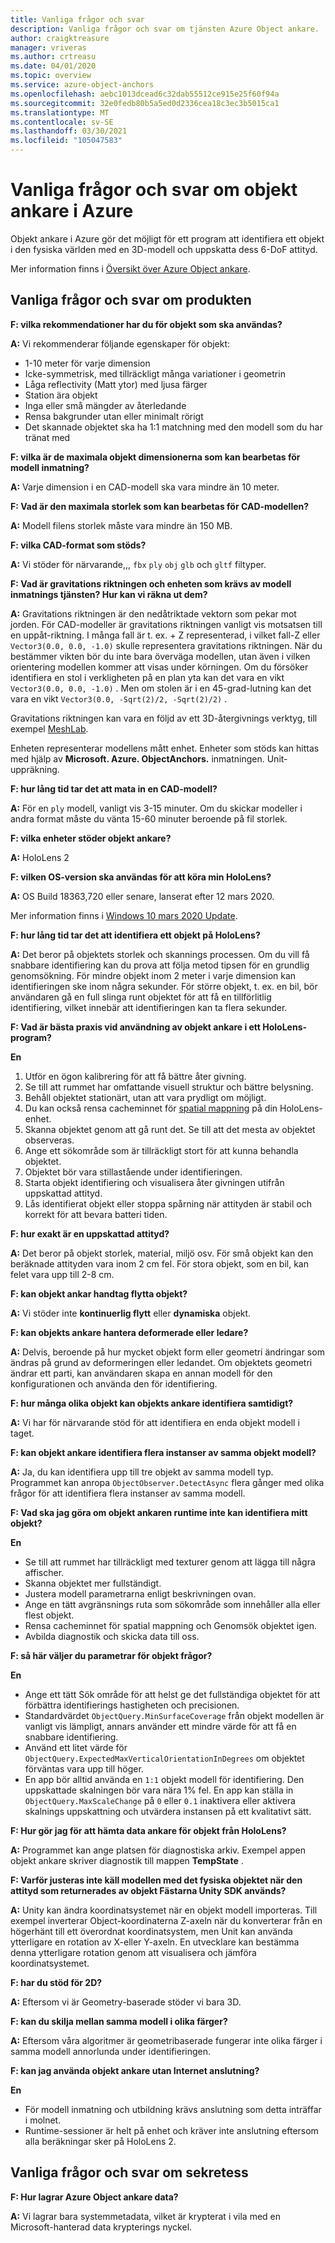 ```yaml
---
title: Vanliga frågor och svar
description: Vanliga frågor och svar om tjänsten Azure Object ankare.
author: craigktreasure
manager: vriveras
ms.author: crtreasu
ms.date: 04/01/2020
ms.topic: overview
ms.service: azure-object-anchors
ms.openlocfilehash: aebc1013dcead6c32dab55512ce915e25f60f94a
ms.sourcegitcommit: 32e0fedb80b5a5ed0d2336cea18c3ec3b5015ca1
ms.translationtype: MT
ms.contentlocale: sv-SE
ms.lasthandoff: 03/30/2021
ms.locfileid: "105047583"
---
```

# <a name="frequently-asked-questions-about-azure-object-anchors"></a>Vanliga frågor och svar om objekt ankare i Azure

Objekt ankare i Azure gör det möjligt för ett program att identifiera ett objekt i den fysiska världen med en 3D-modell och uppskatta dess 6-DoF attityd.

Mer information finns i [Översikt över Azure Object ankare](overview.md).

## <a name="product-faq"></a>Vanliga frågor och svar om produkten
**F: vilka rekommendationer har du för objekt som ska användas?**

**A:** Vi rekommenderar följande egenskaper för objekt:

* 1-10 meter för varje dimension
* Icke-symmetrisk, med tillräckligt många variationer i geometrin
* Låga reflectivity (Matt ytor) med ljusa färger
* Station ära objekt
* Inga eller små mängder av återledande
* Rensa bakgrunder utan eller minimalt rörigt
* Det skannade objektet ska ha 1:1 matchning med den modell som du har tränat med

**F: vilka är de maximala objekt dimensionerna som kan bearbetas för modell inmatning?**

**A:** Varje dimension i en CAD-modell ska vara mindre än 10 meter.

**F: Vad är den maximala storlek som kan bearbetas för CAD-modellen?**

**A:** Modell filens storlek måste vara mindre än 150 MB.

**F: vilka CAD-format som stöds?**

**A:** Vi stöder för närvarande,,, `fbx` `ply` `obj` `glb` och `gltf` filtyper.

**F: Vad är gravitations riktningen och enheten som krävs av modell inmatnings tjänsten? Hur kan vi räkna ut dem?**

**A:** Gravitations riktningen är den nedåtriktade vektorn som pekar mot jorden. För CAD-modeller är gravitations riktningen vanligt vis motsatsen till en uppåt-riktning. I många fall är t. ex. + Z representerad, i vilket fall-Z eller `Vector3(0.0, 0.0, -1.0)` skulle representera gravitations riktningen. När du bestämmer vikten bör du inte bara överväga modellen, utan även i vilken orientering modellen kommer att visas under körningen. Om du försöker identifiera en stol i verkligheten på en plan yta kan det vara en vikt `Vector3(0.0, 0.0, -1.0)` . Men om stolen är i en 45-grad-lutning kan det vara en vikt `Vector3(0.0, -Sqrt(2)/2, -Sqrt(2)/2)` .

Gravitations riktningen kan vara en följd av ett 3D-återgivnings verktyg, till exempel [MeshLab](http://www.meshlab.net/).

Enheten representerar modellens mått enhet. Enheter som stöds kan hittas med hjälp av **Microsoft. Azure. ObjectAnchors.** inmatningen. Unit-uppräkning.

**F: hur lång tid tar det att mata in en CAD-modell?**

**A:** För en `ply` modell, vanligt vis 3-15 minuter. Om du skickar modeller i andra format måste du vänta 15-60 minuter beroende på fil storlek.

**F: vilka enheter stöder objekt ankare?**

**A:** HoloLens 2 

**F: vilken OS-version ska användas för att köra min HoloLens?**

**A:** OS Build 18363,720 eller senare, lanserat efter 12 mars 2020.

  Mer information finns i [Windows 10 mars 2020 Update](https://support.microsoft.com/help/4551762).

**F: hur lång tid tar det att identifiera ett objekt på HoloLens?**

**A:** Det beror på objektets storlek och skannings processen. Om du vill få snabbare identifiering kan du prova att följa metod tipsen för en grundlig genomsökning. För mindre objekt inom 2 meter i varje dimension kan identifieringen ske inom några sekunder. För större objekt, t. ex. en bil, bör användaren gå en full slinga runt objektet för att få en tillförlitlig identifiering, vilket innebär att identifieringen kan ta flera sekunder.

**F: Vad är bästa praxis vid användning av objekt ankare i ett HoloLens-program?**

**En**

 1. Utför en ögon kalibrering för att få bättre åter givning.
 2. Se till att rummet har omfattande visuell struktur och bättre belysning.
 3. Behåll objektet stationärt, utan att vara prydligt om möjligt.
 4. Du kan också rensa cacheminnet för [spatial mappning](/windows/mixed-reality/spatial-mapping) på din HoloLens-enhet.
 5. Skanna objektet genom att gå runt det. Se till att det mesta av objektet observeras.
 6. Ange ett sökområde som är tillräckligt stort för att kunna behandla objektet.
 7. Objektet bör vara stillastående under identifieringen.
 8. Starta objekt identifiering och visualisera åter givningen utifrån uppskattad attityd.
 9. Lås identifierat objekt eller stoppa spårning när attityden är stabil och korrekt för att bevara batteri tiden.

**F: hur exakt är en uppskattad attityd?**

**A:** Det beror på objekt storlek, material, miljö osv. För små objekt kan den beräknade attityden vara inom 2 cm fel. För stora objekt, som en bil, kan felet vara upp till 2-8 cm.

**F: kan objekt ankar handtag flytta objekt?**

**A:** Vi stöder inte **kontinuerlig flytt** eller **dynamiska** objekt.

**F: kan objekts ankare hantera deformerade eller ledare?**

**A:** Delvis, beroende på hur mycket objekt form eller geometri ändringar som ändras på grund av deformeringen eller ledandet. Om objektets geometri ändrar ett parti, kan användaren skapa en annan modell för den konfigurationen och använda den för identifiering.

**F: hur många olika objekt kan objekts ankare identifiera samtidigt?**

**A:** Vi har för närvarande stöd för att identifiera en enda objekt modell i taget. 

**F: kan objekt ankare identifiera flera instanser av samma objekt modell?**

**A:** Ja, du kan identifiera upp till tre objekt av samma modell typ. Programmet kan anropa `ObjectObserver.DetectAsync` flera gånger med olika frågor för att identifiera flera instanser av samma modell.

**F: Vad ska jag göra om objekt ankaren runtime inte kan identifiera mitt objekt?**

**En**

* Se till att rummet har tillräckligt med texturer genom att lägga till några affischer.
* Skanna objektet mer fullständigt.
* Justera modell parametrarna enligt beskrivningen ovan.
* Ange en tätt avgränsnings ruta som sökområde som innehåller alla eller flest objekt.
* Rensa cacheminnet för spatial mappning och Genomsök objektet igen.
* Avbilda diagnostik och skicka data till oss.

**F: så här väljer du parametrar för objekt frågor?**

**En**

* Ange ett tätt Sök område för att helst ge det fullständiga objektet för att förbättra identifierings hastigheten och precisionen.
* Standardvärdet `ObjectQuery.MinSurfaceCoverage` från objekt modellen är vanligt vis lämpligt, annars använder ett mindre värde för att få en snabbare identifiering.
* Använd ett litet värde för `ObjectQuery.ExpectedMaxVerticalOrientationInDegrees` om objektet förväntas vara upp till höger.
* En app bör alltid använda en `1:1` objekt modell för identifiering. Den uppskattade skalningen bör vara nära 1% fel. En app kan ställa in `ObjectQuery.MaxScaleChange` på `0` eller `0.1` inaktivera eller aktivera skalnings uppskattning och utvärdera instansen på ett kvalitativt sätt.

**F: Hur gör jag för att hämta data ankare för objekt från HoloLens?**

**A:** Programmet kan ange platsen för diagnostiska arkiv. Exempel appen objekt ankare skriver diagnostik till mappen **TempState** .

**F: Varför justeras inte käll modellen med det fysiska objektet när den attityd som returnerades av objekt Fästarna Unity SDK används?**

**A:** Unity kan ändra koordinatsystemet när en objekt modell importeras. Till exempel inverterar Object-koordinaterna Z-axeln när du konverterar från en högerhänt till ett överordnat koordinatsystem, men Unit kan använda ytterligare en rotation av X-eller Y-axeln. En utvecklare kan bestämma denna ytterligare rotation genom att visualisera och jämföra koordinatsystemet.

**F: har du stöd för 2D?**

**A:** Eftersom vi är Geometry-baserade stöder vi bara 3D.

**F: kan du skilja mellan samma modell i olika färger?**

**A:** Eftersom våra algoritmer är geometribaserade fungerar inte olika färger i samma modell annorlunda under identifieringen.

**F: kan jag använda objekt ankare utan Internet anslutning?**

**En** 
* För modell inmatning och utbildning krävs anslutning som detta inträffar i molnet.
* Runtime-sessioner är helt på enhet och kräver inte anslutning eftersom alla beräkningar sker på HoloLens 2.

## <a name="privacy-faq"></a>Vanliga frågor och svar om sekretess
**F: Hur lagrar Azure Object ankare data?**

**A:** Vi lagrar bara systemmetadata, vilket är krypterat i vila med en Microsoft-hanterad data krypterings nyckel.